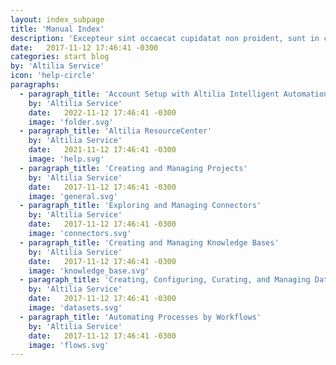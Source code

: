 ```yaml
---
layout: index_subpage
title: 'Manual Index'
description: 'Excepteur sint occaecat cupidatat non proident, sunt in culpa qui officia deserunt mollit anim id est laborum.'
date:   2017-11-12 17:46:41 -0300
categories: start blog
by: 'Altilia Service'
icon: 'help-circle'
paragraphs:
  - paragraph_title: 'Account Setup with Altilia Intelligent Automation<sup>TM</sup>'
    by: 'Altilia Service'
    date:   2022-11-12 17:46:41 -0300
    image: 'folder.svg'
  - paragraph_title: 'Altilia ResourceCenter'
    by: 'Altilia Service'
    date:   2021-11-12 17:46:41 -0300
    image: 'help.svg'
  - paragraph_title: 'Creating and Managing Projects'
    by: 'Altilia Service'
    date:   2017-11-12 17:46:41 -0300
    image: 'general.svg'
  - paragraph_title: 'Exploring and Managing Connectors'
    by: 'Altilia Service'
    date:   2017-11-12 17:46:41 -0300
    image: 'connectors.svg'
  - paragraph_title: 'Creating and Managing Knowledge Bases'
    by: 'Altilia Service'
    date:   2017-11-12 17:46:41 -0300
    image: 'knowledge_base.svg'
  - paragraph_title: 'Creating, Configuring, Curating, and Managing Datasets'
    by: 'Altilia Service'
    date:   2017-11-12 17:46:41 -0300
    image: 'datasets.svg'
  - paragraph_title: 'Automating Processes by Workflows'
    by: 'Altilia Service'
    date:   2017-11-12 17:46:41 -0300
    image: 'flows.svg'
---
```

